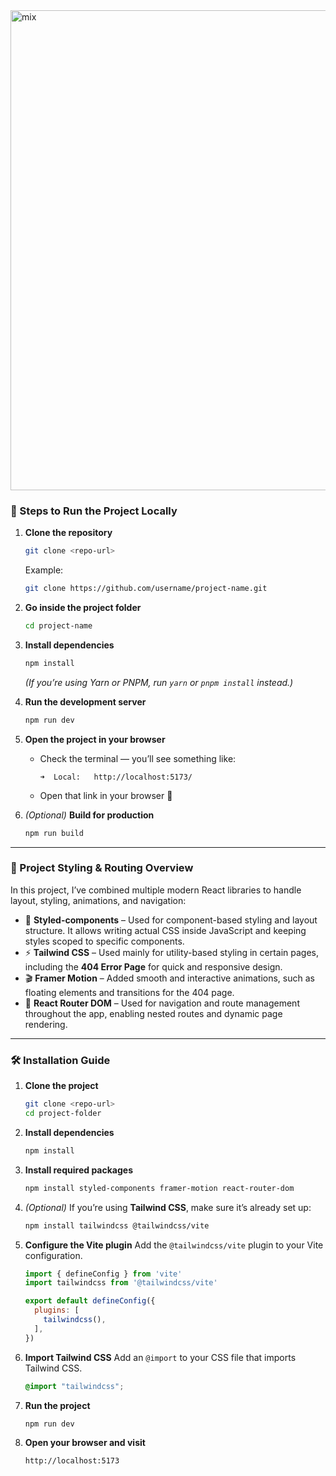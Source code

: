<img width="1366" height="768" alt="mix" src="https://github.com/user-attachments/assets/6ce5a7e5-30a5-4070-adaf-e4ad9959f570" />


### 🚀 Steps to Run the Project Locally

1. **Clone the repository**

   ```bash
   git clone <repo-url>
   ```

   Example:

   ```bash
   git clone https://github.com/username/project-name.git
   ```

2. **Go inside the project folder**

   ```bash
   cd project-name
   ```

3. **Install dependencies**

   ```bash
   npm install
   ```

   *(If you’re using Yarn or PNPM, run `yarn` or `pnpm install` instead.)*

4. **Run the development server**

   ```bash
   npm run dev
   ```

5. **Open the project in your browser**

   * Check the terminal — you’ll see something like:

     ```
     ➜  Local:   http://localhost:5173/
     ```
   * Open that link in your browser 🎉

6. *(Optional)* **Build for production**

   ```bash
   npm run build
   ```

---

### 🧩 Project Styling & Routing Overview

In this project, I’ve combined multiple modern React libraries to handle layout, styling, animations, and navigation:

* 🎨 **Styled-components** – Used for component-based styling and layout structure. It allows writing actual CSS inside JavaScript and keeping styles scoped to specific components.
* ⚡ **Tailwind CSS** – Used mainly for utility-based styling in certain pages, including the **404 Error Page** for quick and responsive design.
* 🎬 **Framer Motion** – Added smooth and interactive animations, such as floating elements and transitions for the 404 page.
* 🧭 **React Router DOM** – Used for navigation and route management throughout the app, enabling nested routes and dynamic page rendering.

---

### 🛠️ Installation Guide

1. **Clone the project**

   ```bash
   git clone <repo-url>
   cd project-folder
   ```

2. **Install dependencies**

   ```bash
   npm install
   ```

3. **Install required packages**

   ```bash
   npm install styled-components framer-motion react-router-dom
   ```

4. *(Optional)* If you’re using **Tailwind CSS**, make sure it’s already set up:

   ```bash
   npm install tailwindcss @tailwindcss/vite
   ```

5. **Configure the Vite plugin**
   Add the `@tailwindcss/vite` plugin to your Vite configuration.

   ```js
   import { defineConfig } from 'vite'
   import tailwindcss from '@tailwindcss/vite'

   export default defineConfig({
     plugins: [
       tailwindcss(),
     ],
   })
   ```

6. **Import Tailwind CSS**
   Add an `@import` to your CSS file that imports Tailwind CSS.

   ```css
   @import "tailwindcss";
   ```

7. **Run the project**

   ```bash
   npm run dev
   ```

8. **Open your browser and visit**

   ```
   http://localhost:5173
   ```
